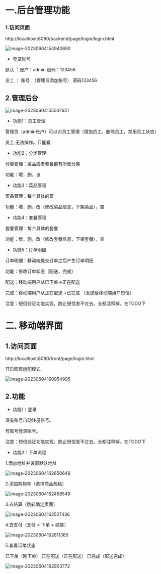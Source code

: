 # 一.后台管理功能

### 1.访问页面

http://localhost:8080/backend/page/login/login.html

![image-20230604154940690](./images/image-20230604154940690.png)

+ 登录账号

默认 ：账户：admin 密码：123456

员工 ： 账号：（管理员添加账号） 密码123456

## 2.管理后台

![image-20230604155007651](images/image-20230604155007651.png)



+ 功能1：员工管理

管理员（admin账户）可以对员工管理（增加员工，删除员工，禁用员工状态）

员工 无法操作。只能看

+ 功能2：分类管理

分类管理：菜品或者套餐都有所属分类

功能：增，删，该

+ 功能3：菜品管理

菜品管理：每个具体的菜

功能：增，删，改（修改菜品信息，下架菜品），查

+ 功能4：套餐管理

套餐管理：每个具体的套餐

功能：增，删，改（修改套餐信息，下架套餐），查

+ 功能5：订单明细

订单明细：移动端提交订单之后产生订单明细

功能：修改订单状态（配送，完成） 

配送：移动端用户从已下单->正在配送

完成：移动端用户从正在配送->已完成  （发送给移动端用户短信）

注意：短信验证功能实现。防止短信发不过去。全都注释掉。在TODO下

# 二. 移动端界面

## 1.访问页面

http://localhost:8080/front/page/login.html

开启网页适配模式

![image-20230604160954995](./images/image-20230604160954995.png)

## 2.功能

+ 功能1：登录

没有账号自动注册账号。

有账号登录账号。

注意：短信验证功能实现。防止短信发不过去。全都注释掉。在TODO下

+ 功能2：下单流程

1.添加地址并设置默认地址

![image-20230604162650648](./images/image-20230604162650648.png)

2.添加购物车（选择商品规格）

![image-20230604162458549](./images/image-20230604162458549.png)

3.去结算（跳转确定页面）

![image-20230604162527436](./images/image-20230604162527436.png)

4.去支付（支付 = 下单 + 结算）

![image-20230604162611365](./images/image-20230604162611365.png)

5.查看订单状态

已下单（刚下单） 正在配送（正在配送） 已完成（配送完成）

![image-20230604162903772](./images/image-20230604162903772.png)